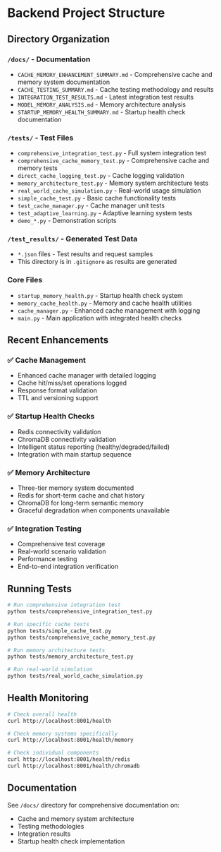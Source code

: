 # Backend Project Structure

## Directory Organization

### `/docs/` - Documentation
- `CACHE_MEMORY_ENHANCEMENT_SUMMARY.md` - Comprehensive cache and memory system documentation
- `CACHE_TESTING_SUMMARY.md` - Cache testing methodology and results
- `INTEGRATION_TEST_RESULTS.md` - Latest integration test results
- `MODEL_MEMORY_ANALYSIS.md` - Memory architecture analysis
- `STARTUP_MEMORY_HEALTH_SUMMARY.md` - Startup health check documentation

### `/tests/` - Test Files
- `comprehensive_integration_test.py` - Full system integration test
- `comprehensive_cache_memory_test.py` - Comprehensive cache and memory tests
- `direct_cache_logging_test.py` - Cache logging validation
- `memory_architecture_test.py` - Memory system architecture tests
- `real_world_cache_simulation.py` - Real-world usage simulation
- `simple_cache_test.py` - Basic cache functionality tests
- `test_cache_manager.py` - Cache manager unit tests
- `test_adaptive_learning.py` - Adaptive learning system tests
- `demo_*.py` - Demonstration scripts

### `/test_results/` - Generated Test Data
- `*.json` files - Test results and request samples
- This directory is in `.gitignore` as results are generated

### Core Files
- `startup_memory_health.py` - Startup health check system
- `memory_cache_health.py` - Memory and cache health utilities
- `cache_manager.py` - Enhanced cache management with logging
- `main.py` - Main application with integrated health checks

## Recent Enhancements

### ✅ Cache Management
- Enhanced cache manager with detailed logging
- Cache hit/miss/set operations logged
- Response format validation
- TTL and versioning support

### ✅ Startup Health Checks
- Redis connectivity validation
- ChromaDB connectivity validation
- Intelligent status reporting (healthy/degraded/failed)
- Integration with main startup sequence

### ✅ Memory Architecture
- Three-tier memory system documented
- Redis for short-term cache and chat history
- ChromaDB for long-term semantic memory
- Graceful degradation when components unavailable

### ✅ Integration Testing
- Comprehensive test coverage
- Real-world scenario validation
- Performance testing
- End-to-end integration verification

## Running Tests

```bash
# Run comprehensive integration test
python tests/comprehensive_integration_test.py

# Run specific cache tests
python tests/simple_cache_test.py
python tests/comprehensive_cache_memory_test.py

# Run memory architecture tests
python tests/memory_architecture_test.py

# Run real-world simulation
python tests/real_world_cache_simulation.py
```

## Health Monitoring

```bash
# Check overall health
curl http://localhost:8001/health

# Check memory systems specifically
curl http://localhost:8001/health/memory

# Check individual components
curl http://localhost:8001/health/redis
curl http://localhost:8001/health/chromadb
```

## Documentation

See `/docs/` directory for comprehensive documentation on:
- Cache and memory system architecture
- Testing methodologies
- Integration results
- Startup health check implementation
